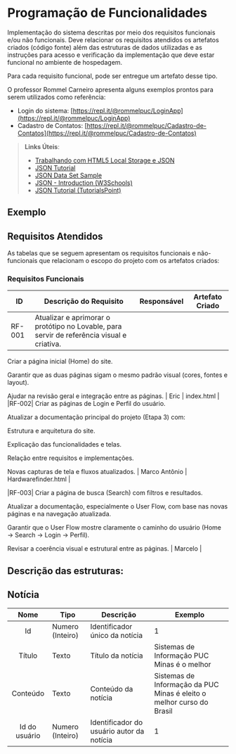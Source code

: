 # Programação de Funcionalidades

Implementação do sistema descritas por meio dos requisitos funcionais e/ou não funcionais. Deve relacionar os requisitos atendidos os artefatos criados (código fonte) além das estruturas de dados utilizadas e as instruções para acesso e verificação da implementação que deve estar funcional no ambiente de hospedagem.

Para cada requisito funcional, pode ser entregue um artefato desse tipo.

O professor Rommel Carneiro apresenta alguns exemplos prontos para serem utilizados como referência:
- Login do sistema: [https://repl.it/@rommelpuc/LoginApp](https://repl.it/@rommelpuc/LoginApp) 
- Cadastro de Contatos: [https://repl.it/@rommelpuc/Cadastro-de-Contatos](https://repl.it/@rommelpuc/Cadastro-de-Contatos)


> **Links Úteis**:
>
> - [Trabalhando com HTML5 Local Storage e JSON](https://www.devmedia.com.br/trabalhando-com-html5-local-storage-e-json/29045)
> - [JSON Tutorial](https://www.w3resource.com/JSON)
> - [JSON Data Set Sample](https://opensource.adobe.com/Spry/samples/data_region/JSONDataSetSample.html)
> - [JSON - Introduction (W3Schools)](https://www.w3schools.com/js/js_json_intro.asp)
> - [JSON Tutorial (TutorialsPoint)](https://www.tutorialspoint.com/json/index.htm)

## Exemplo

## Requisitos Atendidos

As tabelas que se seguem apresentam os requisitos funcionais e não-funcionais que relacionam o escopo do projeto com os artefatos criados:

### Requisitos Funcionais

|ID    | Descrição do Requisito | Responsável | Artefato Criado |
|------|------------------------|------------|-----------------|
|RF-001| Atualizar e aprimorar o protótipo no Lovable, para servir de referência visual e criativa.

Criar a página inicial (Home) do site.

Garantir que as duas páginas sigam o mesmo padrão visual (cores, fontes e layout).

Ajudar na revisão geral e integração entre as páginas.
 | Eric | index.html |
|RF-002| Criar as páginas de Login e Perfil do usuário.

Atualizar a documentação principal do projeto (Etapa 3) com:

Estrutura e arquitetura do site.

Explicação das funcionalidades e telas.

Relação entre requisitos e implementações.

Novas capturas de tela e fluxos atualizados. | Marco Antônio | Hardwarefinder.html |

|RF-003| Criar a página de busca (Search) com filtros e resultados.

Atualizar a documentação, especialmente o User Flow, com base nas novas páginas e na navegação atualizada.

Garantir que o User Flow mostre claramente o caminho do usuário (Home → Search → Login → Perfil).

Revisar a coerência visual e estrutural entre as páginas.
| Marcelo |
## Descrição das estruturas:

## Notícia
|  **Nome**      | **Tipo**          | **Descrição**                             | **Exemplo**                                    |
|:--------------:|-------------------|-------------------------------------------|------------------------------------------------|
| Id             | Numero (Inteiro)  | Identificador único da notícia            | 1                                              |
| Título         | Texto             | Título da notícia                         | Sistemas de Informação PUC Minas é o melhor                                   |
| Conteúdo       | Texto             | Conteúdo da notícia                       | Sistemas de Informação da PUC Minas é eleito o melhor curso do Brasil                            |
| Id do usuário  | Numero (Inteiro)  | Identificador do usuário autor da notícia | 1                                              |

